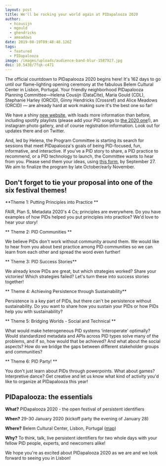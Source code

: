 ```yaml
---
layout: post
title: We'll be rocking your world again at PIDapalooza 2020
author:
  - hcousijn
  - mgould
  - ghendricks
  - ameadows
date: 2019-08-19T09:48:48.126Z
tags:
  - featured
  - PIDapalooza
image: /images/uploads/audience-band-blur-1587927.jpg
doi: 10.5438/7fqk-c471
---
```

The official countdown to PIDapalooza 2020 begins here! It's 162 days to go until our flame-lighting opening ceremony at the fabulous Belem Cultural Center in Lisbon, Portugal. Your friendly neighborhood PIDapalooza Planning Committee—Helena Cousijn (DataCite), Maria Gould (CDL), Stephanie Harley (ORCID), Ginny Hendricks (Crossref) and Alice Meadows (ORCID) — are already hard at work making sure it's the best one so far!


We have a shiny [new website](https://pidapalooza.org/), with loads more information than before, including spotify playlists (please add your PID songs to [the 2020 one](spotify:playlist:1oJtbpTzF9I3MewQ1Yasml)!), an instagram photo gallery, and of course registration information. Look out for updates there and on Twitter.

And, led by Helena, the Program Committee is starting its search for sessions that meet PIDapalooza's goals of being PID-focused, fun, informative, and interactive. If you've a PID story to share, a PID practice to recommend, or a PID technology to launch, the Committee wants to hear from you. Please send them your ideas, using [this form](https://forms.gle/oeSeiZEni3cPipKm6), by September 27. We aim to finalize the program by late October/early November.



## Don't forget to tie your proposal into one of the six festival themes!

**Theme 1: Putting Principles into Practice
**

FAIR, Plan S, Metadata 2020's 4 Cs; principles are everywhere. Do you have examples of how PIDs helped you put principles into practice? We'd love to hear your story!

**
Theme 2: PID Communities
**

We believe PIDs don't work without community around them. We would like to hear from you about best practice among PID communities so we can learn from each other and spread the word even further!

**
Theme 3: PID Success Stories**

We already know PIDs are great, but which strategies worked? Share your victories! Which strategies failed? Let's turn these into success stories together!

**
Theme 4: Achieving Persistence through Sustainability**

Persistence is a key part of PIDs, but there can't be persistence without sustainability. Do you want to share how you sustain your PIDs or how PIDs help you with sustainability?

**
Theme 5: Bridging Worlds - Social and Technical
**

What would make heterogeneous PID systems ‘interoperate' optimally? Would standardized metadata and APIs across PID types solve many of the problems, and if so, how would that be achieved? And what about the social aspects? How do we bridge the gaps between different stakeholder groups and communities?

**
Theme 6: PID Party!
**

You don't just learn about PIDs through powerpoints. What about games? Interpretive dance? Get creative and let us know what kind of activity you'd like to organize at PIDapalooza this year!



## PIDapalooza: the essentials

**What?** PIDapalooza 2020 - the open festival of persistent identifiers

**When?** 29-30 January 2020 (kickoff party the evening of January 28)

**Where?** Belem Cultural Center, Lisbon, Portugal ([map](https://goo.gl/maps/HEmmQUjkJcEoqFTZ7))

**Why?** To think, talk, live persistent identifiers for two whole days with your fellow PID people, experts, and newcomers alike!


We hope you're as excited about PIDapalooza 2020 as we are and we look forward to seeing you in Lisbon!
